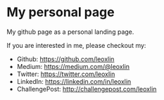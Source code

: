 My personal page
================
My github page as a personal landing page.

If you are interested in me, please checkout my:
- Github: https://github.com/leoxlin
- Medium: https://medium.com/@leoxlin
- Twitter: https://twitter.com/leoxlin
- LinkedIn: https://linkedin.com/in/leoxlin
- ChallengePost: http://challengepost.com/leoxlin
